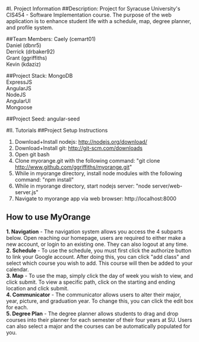 #I. Project Information
##Description:
Project for Syracuse University's CIS454 - Software Implementation course. The purpose of the web application is to enhance student life with a schedule, map, degree planner, and profile system.

##Team Members:
Caely (cemart01)<br>
Daniel (dbnr5)<br>
Derrick (drbaker92)<br>
Grant (ggriffiths) <br>
Kevin (kdaziz)

##Project Stack:
MongoDB <br>
ExpressJS <br>
AngularJS <br>
NodeJS <br>
AngularUI <br>
Mongoose 

##Project Seed:
angular-seed


#II. Tutorials
##Project Setup Instructions
1. Download+Install nodejs: http://nodejs.org/download/ <br>
2. Download+Install git: http://git-scm.com/downloads<br>
3. Open git bash <br>
4. Clone myorange.git with the following command: "git clone http://www.github.com/ggriffiths/myorange.git"
5. While in myorange directory, install node modules with the following command: "npm install"
6. While in myorange directory, start nodejs server: "node server/web-server.js"
7. Navigate to myorange app via web browser: http://localhost:8000 

## How to use MyOrange
<b>1. Navigation</b> - The navigation system allows you access the 4 subparts below. Open reaching our homepage, users are required to either make a new account, or login to an existing one. They can also logout at any time.<br>
<b>2. Schedule</b> - To use the schedule, you must first click the authorize button to link your Google account. After doing this, you can click "add class" and select which course you wish to add. This course will then be added to your calendar.<br>
<b>3. Map</b> - To use the map, simply click the day of week you wish to view, and click submit. To view a specific path, click on the starting and ending location and click submit.<br>
<b>4. Communicator</b> - The communicator allows users to alter their major, year, picture, and graduation year. To change this, you can click the edit box for each.<br>
<b>5. Degree Plan</b> - The degree planner allows students to drag and drop courses into their planner for each semester of their four years at SU. Users can also select a major and the courses can be automatically populated for you.<br>

